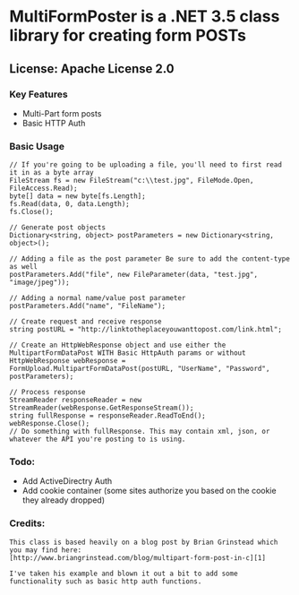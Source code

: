 # MultiFormPoster is a .NET 3.5 class library for creating form POSTs  

## License: Apache License 2.0  

### Key Features

* Multi-Part form posts
* Basic HTTP Auth

### Basic Usage
	// If you're going to be uploading a file, you'll need to first read it in as a byte array
	FileStream fs = new FileStream("c:\\test.jpg", FileMode.Open, FileAccess.Read);
	byte[] data = new byte[fs.Length];
	fs.Read(data, 0, data.Length);
	fs.Close();

	// Generate post objects
	Dictionary<string, object> postParameters = new Dictionary<string, object>();

	// Adding a file as the post parameter Be sure to add the content-type as well
	postParameters.Add("file", new FileParameter(data, "test.jpg", "image/jpeg"));

	// Adding a normal name/value post parameter
	postParameters.Add("name", "FileName");

	// Create request and receive response
	string postURL = "http://linktotheplaceyouwanttopost.com/link.html";

	// Create an HttpWebResponse object and use either the MultipartFormDataPost WITH Basic HttpAuth params or without
	HttpWebResponse webResponse = FormUpload.MultipartFormDataPost(postURL, "UserName", "Password", postParameters);

	// Process response
	StreamReader responseReader = new StreamReader(webResponse.GetResponseStream());
	string fullResponse = responseReader.ReadToEnd();
	webResponse.Close();
	// Do something with fullResponse. This may contain xml, json, or whatever the API you're posting to is using.
 
### Todo:
* Add ActiveDirectry Auth
* Add cookie container (some sites authorize you based on the cookie they already dropped)

### Credits:
	This class is based heavily on a blog post by Brian Grinstead which you may find here:
	[http://www.briangrinstead.com/blog/multipart-form-post-in-c][1]

	I've taken his example and blown it out a bit to add some functionality such as basic http auth functions.
	
   [1]: http://www.briangrinstead.com/blog/multipart-form-post-in-c